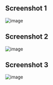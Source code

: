 ## Screenshot 1
![image](https://user-images.githubusercontent.com/55181652/111868063-cd2bc280-899d-11eb-9e85-3065c41ce542.png)

## Screenshot 2
![image](https://user-images.githubusercontent.com/55181652/111868081-d9178480-899d-11eb-8d67-1bf037b50df5.png)

## Screenshot 3
![image](https://user-images.githubusercontent.com/55181652/111868087-e3398300-899d-11eb-9ef1-941156d5a268.png)
